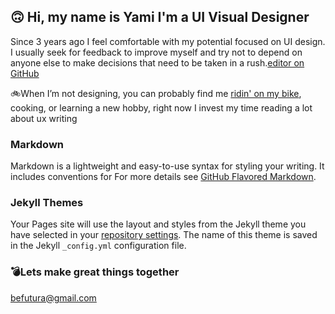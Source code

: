 ## 🙃 Hi, my name is Yami I'm a UI Visual Designer

Since 3 years ago I feel comfortable with my potential focused on UI design. I usually seek for feedback to improve myself and try not to depend on anyone else to make decisions that need to be taken in a rush.[editor on GitHub](https://github.com/fu2ra/profile/edit/master/index.md) 

🚲When I’m not designing, you can probably find me [ridin' on my bike](https://www.instagram.com/yamicony/), cooking, or learning a new hobby, right now I invest my time reading a lot about ux writing 

### Markdown

Markdown is a lightweight and easy-to-use syntax for styling your writing. It includes conventions for
For more details see [GitHub Flavored Markdown](https://guides.github.com/features/mastering-markdown/).

### Jekyll Themes

Your Pages site will use the layout and styles from the Jekyll theme you have selected in your [repository settings](https://github.com/fu2ra/profile/settings). The name of this theme is saved in the Jekyll `_config.yml` configuration file.

### 💣Lets make great things together
[befutura@gmail.com](mailto:barushev@gmail.com)
